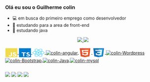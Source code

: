 ### Olá eu sou o Guilherme colin


- 💻 em busca do primeiro emprego como desenvolvedor
- 🔭 estudando para a area de front-end 
- 🌱 estudando java

<div align="center">
  <a href="https://github.com/Gcolin1">
  <img height="180em" src="https://github-readme-stats.vercel.app/api?username=Gcolin1&show_icons=true&theme=dark&include_all_commits=true&count_private=true"/>
  <img height="180em" src="https://github-readme-stats.vercel.app/api/top-langs/?username=Gcolin1&layout=compact&langs_count=7&theme=dark"/>
</div>

<div style="display: inline_block"><br>
  <img align="center" alt="colin-Js" height="30" width="40" src="https://raw.githubusercontent.com/devicons/devicon/master/icons/javascript/javascript-plain.svg">
  <img align="center" alt="colin-Ts" height="30" width="40" src="https://raw.githubusercontent.com/devicons/devicon/master/icons/typescript/typescript-plain.svg">
  <img align="center" alt="colin-React" height="30" width="40" src="https://raw.githubusercontent.com/devicons/devicon/master/icons/react/react-original.svg">
  <img align="center" alt="colin-angular"  height="30" width="40" src="https://cdn.jsdelivr.net/gh/devicons/devicon/icons/angularjs/angularjs-plain.svg" />
  <img align="center" alt="clin-HTML" height="30" width="40" src="https://raw.githubusercontent.com/devicons/devicon/master/icons/html5/html5-original.svg">
  <img align="center" alt="colin-CSS" height="30" width="40" src="https://raw.githubusercontent.com/devicons/devicon/master/icons/css3/css3-original.svg">
  <img align="center" alt="colin-Wordpress" height="30" width="40" src="https://cdn.jsdelivr.net/gh/devicons/devicon/icons/wordpress/wordpress-plain.svg" />
  <img align="center" alt="colin-Bootstrap" height="30" width="40" src="https://cdn.jsdelivr.net/gh/devicons/devicon/icons/bootstrap/bootstrap-original.svg" />
  <img align="center" alt="colin-Java" height="30" width="40" src="https://cdn.jsdelivr.net/gh/devicons/devicon/icons/java/java-original-wordmark.svg" />
  <img align="center" alt="colin-mysql" height="30" width="40" src="https://cdn.jsdelivr.net/gh/devicons/devicon/icons/mysql/mysql-original.svg" />
</div>

##

<div>
  <a href="https://instagram.com/guilhermecolin1" target="_blank"><img src="https://img.shields.io/badge/-Instagram-%23E4405F?style=for-the-badge&logo=instagram&logoColor=white" target="_blank"></a>
 <a href="https://discord.gg/Colin#9473" target="_blank"><img src="https://img.shields.io/badge/Discord-7289DA?style=for-the-badge&logo=discord&logoColor=white" target="_blank"></a> 
  <a href = "mailto:contatoguilhermecolin09@gmail.com"><img src="https://img.shields.io/badge/-Gmail-%23333?style=for-the-badge&logo=gmail&logoColor=white" target="_blank"></a>
  <a href="https://www.linkedin.com/in/guilherme-nascimento-colin-684a50199" target="_blank"><img src="https://img.shields.io/badge/-LinkedIn-%230077B5?style=for-the-badge&logo=linkedin&logoColor=white" target="_blank"></a> 
</div>


